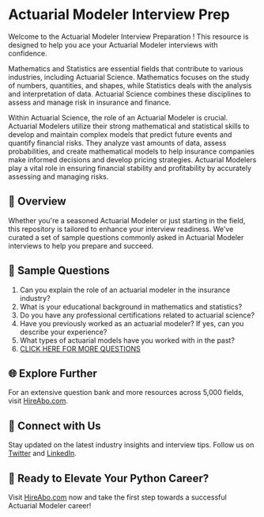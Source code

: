 # Actuarial Modeler Interview Prep

Welcome to the Actuarial Modeler Interview Preparation ! This resource is designed to help you ace your Actuarial Modeler interviews with confidence.

Mathematics and Statistics are essential fields that contribute to various industries, including Actuarial Science. Mathematics focuses on the study of numbers, quantities, and shapes, while Statistics deals with the analysis and interpretation of data. Actuarial Science combines these disciplines to assess and manage risk in insurance and finance.

Within Actuarial Science, the role of an Actuarial Modeler is crucial. Actuarial Modelers utilize their strong mathematical and statistical skills to develop and maintain complex models that predict future events and quantify financial risks. They analyze vast amounts of data, assess probabilities, and create mathematical models to help insurance companies make informed decisions and develop pricing strategies. Actuarial Modelers play a vital role in ensuring financial stability and profitability by accurately assessing and managing risks.

## 🚀 Overview

Whether you're a seasoned Actuarial Modeler or just starting in the field, this repository is tailored to enhance your interview readiness. We've curated a set of sample questions commonly asked in Actuarial Modeler interviews to help you prepare and succeed.

## 📝 Sample Questions

1. Can you explain the role of an actuarial modeler in the insurance industry?
2. What is your educational background in mathematics and statistics?
3. Do you have any professional certifications related to actuarial science?
4. Have you previously worked as an actuarial modeler? If yes, can you describe your experience?
5. What types of actuarial models have you worked with in the past?
6. [CLICK HERE FOR MORE QUESTIONS](https://hireabo.com/job/19_2_20/Actuarial%20Modeler)

## 🌐 Explore Further

For an extensive question bank and more resources across 5,000 fields, visit [HireAbo.com](https://www.hireabo.com).

## 📱 Connect with Us

Stay updated on the latest industry insights and interview tips. Follow us on [Twitter](https://twitter.com/hireabo) and [LinkedIn](https://www.linkedin.com/in/hire-abo-3609972a8/).

## 🚀 Ready to Elevate Your Python Career?

Visit [HireAbo.com](https://www.hireabo.com) now and take the first step towards a successful Actuarial Modeler career!